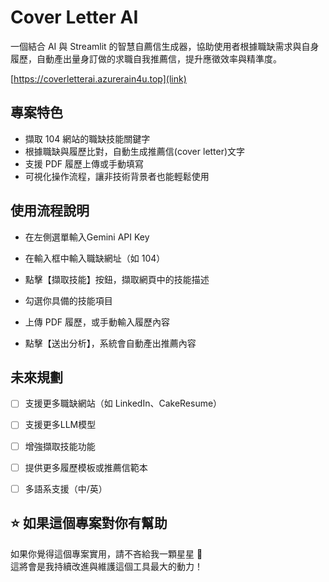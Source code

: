 # Cover Letter AI

一個結合 AI 與 Streamlit 的智慧自薦信生成器，協助使用者根據職缺需求與自身履歷，自動產出量身訂做的求職自我推薦信，提升應徵效率與精準度。

[https://coverletterai.azurerain4u.top](link)

## 專案特色

- 擷取 104 網站的職缺技能關鍵字
- 根據職缺與履歷比對，自動生成推薦信(cover letter)文字
- 支援 PDF 履歷上傳或手動填寫
- 可視化操作流程，讓非技術背景者也能輕鬆使用


## 使用流程說明

- 在左側選單輸入Gemini API Key
 
- 在輸入框中輸入職缺網址（如 104）

- 點擊【擷取技能】按鈕，擷取網頁中的技能描述

- 勾選你具備的技能項目

- 上傳 PDF 履歷，或手動輸入履歷內容

- 點擊【送出分析】，系統會自動產出推薦內容


## 未來規劃
 
- [ ] 支援更多職缺網站（如 LinkedIn、CakeResume）
- [ ] 支援更多LLM模型
- [ ] 增強擷取技能功能
- [ ] 提供更多履歷模板或推薦信範本
- [ ] 多語系支援（中/英）


## ⭐ 如果這個專案對你有幫助

如果你覺得這個專案實用，請不吝給我一顆星星 🌟  
這將會是我持續改進與維護這個工具最大的動力！

